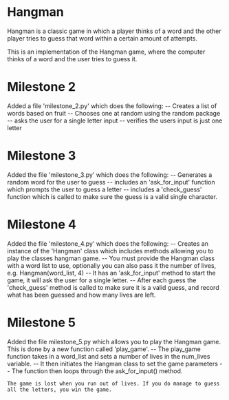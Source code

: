 # Hangman
Hangman is a classic game in which a player thinks of a word and the other player tries to guess that word within a certain amount of attempts.

This is an implementation of the Hangman game, where the computer thinks of a word and the user tries to guess it. 

# Milestone 2

Added a file 'milestone_2.py' which does the following:
    -- Creates a list of words based on fruit
    -- Chooses one at random using the random package
    -- asks the user for a single letter input
    -- verifies the users input is just one letter

# Milestone 3

Added the file 'milestone_3.py' which does the following:
    -- Generates a random word for the user to guess
    -- includes an 'ask_for_input' function which prompts the user to guess a letter
    -- includes a 'check_guess' function which is called to make sure the guess is a valid single character.

# Milestone 4

Added the file 'milestone_4.py' which does the following:
    -- Creates an instance of the 'Hangman' class which includes methods allowing you to play the classes hangman game.
    -- You must provide the Hangman class with a word list to use, optionally you can also pass it the number of lives, e.g. Hangman(word_list, 4)
    -- It has an 'ask_for_input' method to start the game, it will ask the user for a single letter.
    -- After each guess the 'check_guess' method is called to make sure it is a valid guess, and record what has been guessed and how many lives are left.

# Milestone 5

Added the file milestone_5.py which allows you to play the Hangman game. This is done by a new function called 'play_game'.
    -- The play_game function takes in a word_list and sets a number of lives in the num_lives variable.
    -- It then initiates the Hangman class to set the game parameters
    -- The function then loops through the ask_for_input() method.

    The game is lost when you run out of lives. If you do manage to guess all the letters, you win the game.